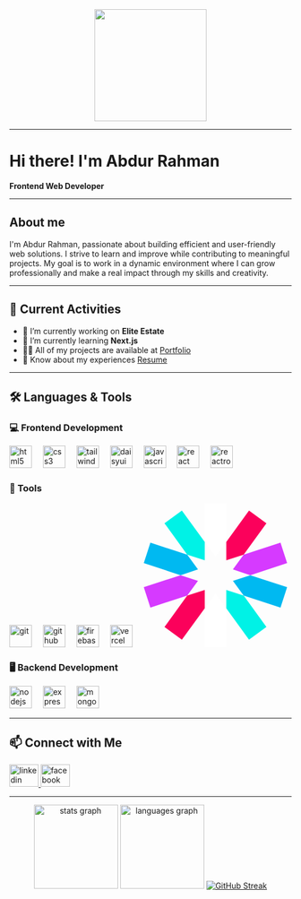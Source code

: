 <div align="center">
  <img height="200" src="https://i.ibb.co.com/YBKJBZS0/Black-Minimal-Motivation-Quote-Linked-In-Banner-3.png"  />
</div>

---

# Hi there! I'm Abdur Rahman

**Frontend Web Developer**

---

## About me

I'm Abdur Rahman, passionate about building efficient and user-friendly web solutions. I strive to learn and improve while contributing to meaningful projects. My goal is to work in a dynamic environment where I can grow professionally and make a real impact through my skills and creativity.

---

## 🔭 Current Activities

- 🚀 I’m currently working on **Elite Estate**
- 🌱 I’m currently learning **Next.js**
- 👨‍💻 All of my projects are available at [Portfolio](https://abdurrahman-softlinkbd.netlify.app)
- 📄 Know about my experiences [Resume](https://drive.google.com/file/d/1z0II2mkq1LJOqosMrxr9Vit7fbFXAGSp/view?usp=sharing)

---

## 🛠️ Languages & Tools

### 💻 Frontend Development  
<div align="left">
  <img src="https://cdn.jsdelivr.net/gh/devicons/devicon/icons/html5/html5-original.svg" height="40" alt="html5"  />
  <img width="12" />
  <img src="https://cdn.jsdelivr.net/gh/devicons/devicon/icons/css3/css3-original.svg" height="40" alt="css3"  />
  <img width="12" />
  <img src="https://www.vectorlogo.zone/logos/tailwindcss/tailwindcss-icon.svg" height="40" alt="tailwindcss"  />
  <img width="12" />
  <img src="https://bestofjs.org/logos/daisy.svg" height="40" alt="daisyui"  />
  <img width="12" />
  <img src="https://cdn.jsdelivr.net/gh/devicons/devicon/icons/javascript/javascript-original.svg" height="40" alt="javascript"  />
  <img width="12" />
  <img src="https://cdn.jsdelivr.net/gh/devicons/devicon/icons/react/react-original.svg" height="40" alt="react"  />
  <img width="12" />
  <img src="https://www.svgrepo.com/show/354262/react-router.svg" height="40" alt="reactrouter"  />
  <img width="12" />
</div>

### 🔧 Tools
<div align="left">
  <img src="https://cdn.jsdelivr.net/gh/devicons/devicon/icons/git/git-original.svg" height="40" alt="git"  />
  <img width="12" />
  <img src="https://cdn.jsdelivr.net/gh/devicons/devicon/icons/github/github-original.svg" height="40" alt="github"  />
  <img width="12" />
  <img src="https://brandeps.com/logo-download/F/Firebase-logo-vector-02.svg" height="40" alt="firebase"  />
  <img width="12" />
  <img src="https://www.svgrepo.com/show/327408/logo-vercel.svg" height="40" alt="vercel"  />
  <img width="12" />
  <svg viewBox="0 0 256 257" width="256" height="257" xmlns="http://www.w3.org/2000/svg" preserveAspectRatio="xMidYMid"><path fill="#FFF" d="M147.386 69.071 147.129 0h-38.515l.257 69.071 19.257 26.448zM108.871 187.442v69.328h38.515v-69.328l-19.258-26.447z"/><path fill="#00F2E6" d="m147.386 187.442 40.57 55.976 31.069-22.596-40.57-55.975-31.069-10.015zM108.871 69.071 68.044 13.095 36.975 35.691l40.57 55.976 31.326 10.014z"/><path fill="#00B9F1" d="M77.545 91.667 11.811 70.355 0 106.816l65.733 21.569 31.069-10.271zM159.198 138.399l19.257 26.448 65.734 21.311L256 149.697l-65.733-21.312z"/><path fill="#D63AFF" d="M190.267 128.385 256 106.816l-11.811-36.461-65.734 21.312-19.257 26.447zM65.733 128.385 0 149.697l11.811 36.461 65.734-21.311 19.257-26.448z"/><path fill="#FB015B" d="m77.545 164.847-40.57 55.975 31.069 22.596 40.827-55.976v-32.61zM178.455 91.667l40.57-55.976-31.069-22.596-40.57 55.976v32.61z"/></svg>
  <img width="12" />
</div>

### 🖥️ Backend Development  
<div align="left">
  <img src="https://cdn.jsdelivr.net/gh/devicons/devicon/icons/nodejs/nodejs-original.svg" height="40" alt="nodejs"  />
  <img width="12" />
  <img src="https://cdn.jsdelivr.net/gh/devicons/devicon/icons/express/express-original.svg" height="40" alt="express"  />
  <img width="12" />
  <img src="https://cdn.jsdelivr.net/gh/devicons/devicon/icons/mongodb/mongodb-original.svg" height="40" alt="mongodb"  />
  <img width="12" />
</div>

---

## 📫 Connect with Me
<div align="left">
  <a href="https://www.linkedin.com/in/abdurrahmansoftlinkbd" target="_blank">
    <img src="https://raw.githubusercontent.com/maurodesouza/profile-readme-generator/master/src/assets/icons/social/linkedin/default.svg" width="52" height="40" alt="linkedin logo"  />
  </a>
  <a href="https://www.facebook.com/abdurrahmansoftlinkbd" target="_blank">
    <img src="https://raw.githubusercontent.com/maurodesouza/profile-readme-generator/master/src/assets/icons/social/facebook/default.svg" width="52" height="40" alt="facebook logo"  />
  </a>
</div>

---

<div align="center">
  <img src="https://github-readme-stats.vercel.app/api?username=abdurrahmansoftlinkbd&hide_title=false&hide_rank=false&show_icons=true&include_all_commits=true&count_private=true&disable_animations=false&theme=dracula&locale=en&hide_border=false&order=1" height="150" alt="stats graph"  />
  <img src="https://github-readme-stats.vercel.app/api/top-langs?username=abdurrahmansoftlinkbd&locale=en&hide_title=false&layout=compact&card_width=320&langs_count=5&theme=dracula&hide_border=false&order=2" height="150" alt="languages graph"  />
<a href="https://git.io/streak-stats"><img src="https://streak-stats.demolab.com?user=abdurrahmansoftlinkbd" alt="GitHub Streak" /></a>
</div>
